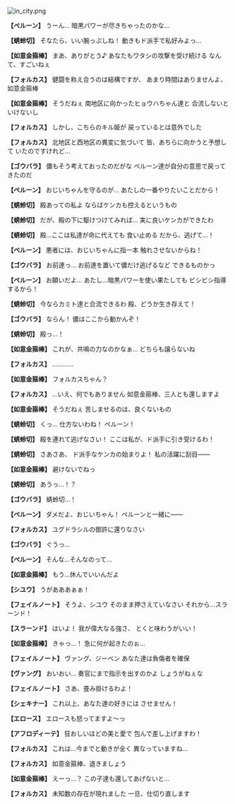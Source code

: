 
![in_city.png](../images/backgrounds/in_city.png)

**【ペルーン】**
うーん…
暗黒パワーが尽きちゃったのかな…

**【蜻蛉切】**
そなたら、いい腕っぷしね！
動きもド派手で私好みよっ…

**【如意金箍棒】**
まあ、ありがとう♪
あなたもワタシの攻撃を受け続ける
なんて、すごいねぇ

**【フォルカス】**
健闘を称え合うのは結構ですが、
あまり時間はありませんよ、
如意金箍棒

**【如意金箍棒】**
そうだねぇ
南地区に向かったヒョウハちゃん達と
合流しないといけないし

**【フォルカス】**
しかし、こちらのキル姫が
戻っているとは意外でした

**【フォルカス】**
北地区と西地区の異変に気づいて
皆、あちらに向かうと予想して
いたのですけれど… 

**【ゴウバラ】**
儂もそう考えておったのだがな
ペルーン達が自分の意思で戻って
きたのだ

**【ペルーン】**
おじいちゃんを守るのが…
あたしの一番やりたいことだから！

**【蜻蛉切】**
殿あっての私よ
ならばケンカも控えるというもの

**【蜻蛉切】**
だが、殿の下に駆けつけてみれば…
実に良いケンカができたわ

**【蜻蛉切】**
殿…ここは私達が命に代えても
食い止める
だから、逃げて…！

**【ペルーン】**
悪者には、おじいちゃんに指一本
触れさせないからね！

**【ゴウバラ】**
お前達っ…
お前達を置いて儂だけ逃げるなど
できるものかっ

**【ペルーン】**
お願いだよ…
あたし…暗黒パワーを使い果たしても
ビシビシ指導するから！

**【蜻蛉切】**
今ならカミト達と合流できるわ
殿、どうか生き存えて！

**【ゴウバラ】**
ならん！
儂はここから動かんぞ！

**【蜻蛉切】**
殿っ…！

**【如意金箍棒】**
これが、共鳴の力なのかなぁ…
どちらも譲らないね

**【フォルカス】**
…………

**【如意金箍棒】**
フォルカスちゃん？

**【フォルカス】**
…いえ、何でもありません
如意金箍棒、三人とも還しますよ

**【如意金箍棒】**
そうだねぇ
苦しませるのは、良くないもの

**【蜻蛉切】**
くっ…
仕方ないわね！
ペルーン！

**【蜻蛉切】**
殿を連れて逃げなさい！
ここは私が、ド派手に引き受けるわ！

**【蜻蛉切】**
さあさあ、
ド派手なケンカの始まりよ！
私の活躍に刮目――

**【如意金箍棒】**
避けないでねっ

**【蜻蛉切】**
あうっ…！？

**【ゴウバラ】**
蜻蛉切…！

**【ペルーン】**
ダメだよ、おじいちゃん！
ペルーンと一緒に――

**【フォルカス】**
ユグドラシルの御許に還りなさい

**【ゴウバラ】**
ぐうっ…

**【ペルーン】**
そんな…そんなのって…

**【如意金箍棒】**
もう…休んでいいんだよ

**【シユウ】**
うがあああぁぁ！

**【フェイルノート】**
そうよ、シユウ
そのまま押さえていなさい
それから…スラーンド！

**【スラーンド】**
はいよ！
我が偉大なる強さ、
とくと味わうがいい！

**【如意金箍棒】**
きゃっ…！
急に何が起きたのぉ…

**【フェイルノート】**
ヴァング、ジーベン
あなた達は負傷者を確保

**【ヴァング】**
おいおい…
奏官にまで指示を出すのかよ
しょうがねぇな

**【フェイルノート】**
さあ、畳み掛けるわよ！

**【シェキナー】**
これ以上、あなた達の好きには
させません！

**【エロース】**
エロースも怒ってますよ～っ

**【アフロディーテ】**
狂おしいほどの美と愛で
包んで差し上げますわ！

**【フォルカス】**
これは…今までと動きが全く
異なっていますね…

**【フォルカス】**
如意金箍棒、退きましょう

**【如意金箍棒】**
えーっ…？
この子達も還してあげないと…

**【フォルカス】**
未知数の存在が現れました
一旦、仕切り直します